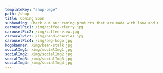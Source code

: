 ```yaml
---
templateKey: "shop-page"
path: /shop
title: Coming Soon
subheading: Check out our coming products that are made with love and mindfulness
carouselPic1: /img/coffee-cherry.jpg
carouselPic2: /img/coffee-view.jpg
carouselPic3: /img/hand-cherries.jpg
carouselPic4: /img/bag-kogo.jpg
kogobanner: /img/bean-stalk.jpg
socialImg1: /img/socialImg1.jpg
socialImg2: /img/socialImg2.jpg
socialImg3: /img/socialImg3.jpg
socialImg4: /img/socialImg4.jpg
---
```

